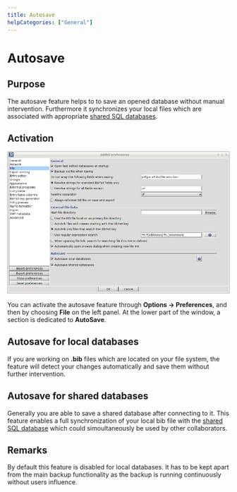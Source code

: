 ```yaml
---
title: Autosave
helpCategories: ["General"]
---
```


# Autosave

## Purpose

The autosave feature helps to to save an opened database without manual intervention.
Furthermore it synchronizes your local files which are associated with appropriate [shared SQL databases](SQLDatabase).

## Activation

![Screenshot of the autosave preferences](./images/AutoSave.png)

You can activate the autosave feature through **Options -&gt; Preferences**, and then by choosing **File** on the left panel. At the lower part of the window, a section is dedicated to **AutoSave**.


## Autosave for local databases

If you are working on **.bib** files which are located on your file system, the feature will detect your changes automatically and save them without further intervention.

## Autosave for shared databases

Generally you are able to save a shared database after connecting to it. This feature enables a full synchronization of your local bib file with the [shared SQL database](SQLDatabase) which could simoultaneously be used by other collaborators.

## Remarks

By default this feature is disabled for local databases.
It has to be kept apart from the main backup functionality as the backup is running continuously without users influence.
